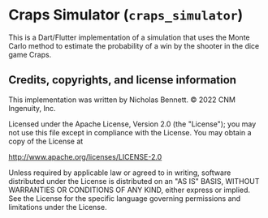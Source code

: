 # Craps Simulator (`craps_simulator`)

This is a Dart/Flutter implementation of a simulation that uses the Monte Carlo method to estimate the probability of a win by the shooter in the dice game Craps.

## Credits, copyrights, and license information

This implementation was written by Nicholas Bennett. &copy; 2022 CNM Ingenuity, Inc.

Licensed under the Apache License, Version 2.0 (the "License");
you may not use this file except in compliance with the License.
You may obtain a copy of the License at

<http://www.apache.org/licenses/LICENSE-2.0>

Unless required by applicable law or agreed to in writing, software
distributed under the License is distributed on an "AS IS" BASIS,
WITHOUT WARRANTIES OR CONDITIONS OF ANY KIND, either express or implied.
See the License for the specific language governing permissions and
limitations under the License.
